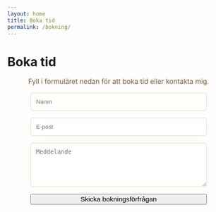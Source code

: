 ```yaml
---
layout: home
title: Boka tid
permalink: /bokning/
---
```


# Boka tid

<p style="text-align:center; font-size:1.1em; margin-bottom:1em; color:#7c5c3e;">Fyll i formuläret nedan för att boka tid eller kontakta mig.</p>
<form action="https://formspree.io/f/xwpnrgzn" method="POST" style="max-width:400px;margin:0 auto 2em auto;display:flex;flex-direction:column;gap:16px;">
  <input type="text" name="Namn" placeholder="Namn" required style="padding:12px;border-radius:6px;border:1px solid #f6d2a5;">
  <input type="email" name="E-post" placeholder="E-post" required style="padding:12px;border-radius:6px;border:1px solid #f6d2a5;">
  <textarea name="Meddelande" placeholder="Meddelande" required style="padding:12px;border-radius:6px;border:1px solid #f6d2a5;min-height:100px;"></textarea>
  <button type="submit" class="cta" style="width:100%;font-size:1.1em;">Skicka bokningsförfrågan</button>
</form>

